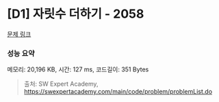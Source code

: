 # [D1] 자릿수 더하기 - 2058 

[문제 링크](https://swexpertacademy.com/main/code/problem/problemDetail.do?contestProbId=AV5QPRjqA10DFAUq) 

### 성능 요약

메모리: 20,196 KB, 시간: 127 ms, 코드길이: 351 Bytes



> 출처: SW Expert Academy, https://swexpertacademy.com/main/code/problem/problemList.do
